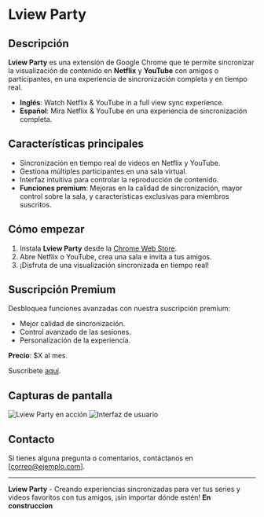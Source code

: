 # Lview Party

## Descripción
**Lview Party** es una extensión de Google Chrome que te permite sincronizar la visualización de contenido en **Netflix** y **YouTube** con amigos o participantes, en una experiencia de sincronización completa y en tiempo real.

- **Inglés**: Watch Netflix & YouTube in a full view sync experience.
- **Español**: Mira Netflix & YouTube en una experiencia de sincronización completa.

## Características principales
- Sincronización en tiempo real de videos en Netflix y YouTube.
- Gestiona múltiples participantes en una sala virtual.
- Interfaz intuitiva para controlar la reproducción de contenido.
- **Funciones premium**: Mejoras en la calidad de sincronización, mayor control sobre la sala, y características exclusivas para miembros suscritos.

## Cómo empezar
1. Instala **Lview Party** desde la [Chrome Web Store](enlace_a_tu_extension).
2. Abre Netflix o YouTube, crea una sala e invita a tus amigos.
3. ¡Disfruta de una visualización sincronizada en tiempo real!

## Suscripción Premium
Desbloquea funciones avanzadas con nuestra suscripción premium:
- Mejor calidad de sincronización.
- Control avanzado de las sesiones.
- Personalización de la experiencia.

**Precio**: $X al mes.

Suscríbete [aquí](enlace_stripe).

## Capturas de pantalla
![Lview Party en acción](ruta_a_screenshot_1)
![Interfaz de usuario](ruta_a_screenshot_2)

## Contacto
Si tienes alguna pregunta o comentarios, contáctanos en [correo@ejemplo.com].

---

**Lview Party** - Creando experiencias sincronizadas para ver tus series y videos favoritos con tus amigos, ¡sin importar dónde estén!
**En construccion**
